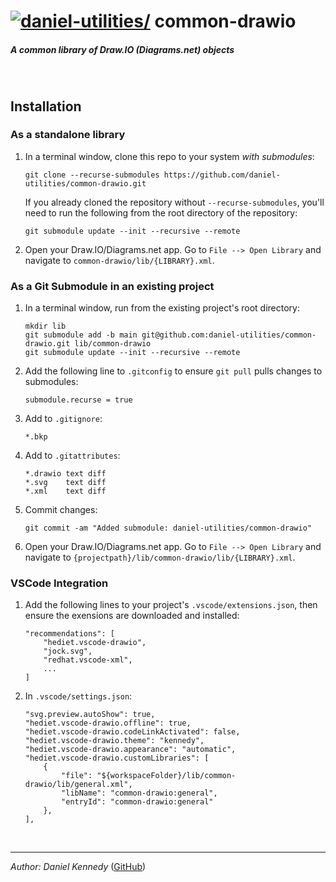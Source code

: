 <!--
    NOTE: To preview this file in VSCode, press F1 and run:
    "Markdown: Open Preview to the Side".
-->


# [![daniel-utilities/][icon_daniel-utilities]][home_daniel-utilities]  common-drawio

##### A common library of Draw.IO (Diagrams.net) objects

<!-- OPTIONAL: Add Title Image -->
<!--
![Title image alt-text](res/gallery/title.png "Title image mouseover text")
-->

<br/>



## Installation

### As a standalone library

01. In a terminal window, clone this repo to your system *with submodules*:

    ```
    git clone --recurse-submodules https://github.com/daniel-utilities/common-drawio.git
    ```

    If you already cloned the repository without ```--recurse-submodules```, you'll
    need to run the following from the root directory of the repository:

    ```
    git submodule update --init --recursive --remote
    ```

01. Open your Draw.IO/Diagrams.net app.
    Go to ```File --> Open Library``` and navigate to ```common-drawio/lib/{LIBRARY}.xml```.


### As a Git Submodule in an existing project

01. In a terminal window, run from the existing project's root directory:

    ```
    mkdir lib
    git submodule add -b main git@github.com:daniel-utilities/common-drawio.git lib/common-drawio
    git submodule update --init --recursive --remote
    ```

01. Add the following line to ```.gitconfig``` to ensure ```git pull``` pulls
    changes to submodules:

    ```
    submodule.recurse = true
    ```

01. Add to ```.gitignore```:

    ```
    *.bkp
    ```

01. Add to ```.gitattributes```:

    ```
    *.drawio text diff
    *.svg    text diff
    *.xml    text diff
    ```

01. Commit changes:

    ```
    git commit -am "Added submodule: daniel-utilities/common-drawio"
    ```

01. Open your Draw.IO/Diagrams.net app.
    Go to ```File --> Open Library``` and navigate to ```{projectpath}/lib/common-drawio/lib/{LIBRARY}.xml```.


### VSCode Integration

01. Add the following lines to your project's ```.vscode/extensions.json```,
    then ensure the exensions are downloaded and installed:

    ```
    "recommendations": [
        "hediet.vscode-drawio",
        "jock.svg",
        "redhat.vscode-xml",
        ...
    ]
    ```

01. In ```.vscode/settings.json```:

    ```
    "svg.preview.autoShow": true,
    "hediet.vscode-drawio.offline": true,
    "hediet.vscode-drawio.codeLinkActivated": false,
    "hediet.vscode-drawio.theme": "kennedy",
    "hediet.vscode-drawio.appearance": "automatic",
    "hediet.vscode-drawio.customLibraries": [
        {
            "file": "${workspaceFolder}/lib/common-drawio/lib/general.xml",
            "libName": "common-drawio:general",
            "entryId": "common-drawio:general"
        },
    ],
    ```




<br/>


---
*Author: Daniel Kennedy* ([GitHub][home_danielk-98])

<br/>



<!-- Reference Links -->
<!-- DO NOT MODIFY! -->
[home_danielk-98]: https://github.com/danielk-98?tab=repositories
[home_daniel-templates]: https://github.com/orgs/daniel-templates/repositories
[home_daniel-contrib]: https://github.com/orgs/daniel-contrib/repositories
[home_daniel-experiments]: https://github.com/orgs/daniel-experiments/repositories
[home_daniel-hardware]: https://github.com/orgs/daniel-hardware/repositories
[home_daniel-robotics]: https://github.com/orgs/daniel-robotics/repositories
[home_daniel-utilities]: https://github.com/orgs/daniel-utilities/repositories
[icon_danielk-98]: https://avatars.githubusercontent.com/u/78428703?&s=60 "Github User: danielk-98"
[icon_daniel-templates]: https://avatars.githubusercontent.com/u/132400164?s=60 "Github Organization: daniel-templates"
[icon_daniel-contrib]: https://avatars.githubusercontent.com/u/107002767?s=60 "Github Organization: daniel-contrib"
[icon_daniel-experiments]: https://avatars.githubusercontent.com/u/111267723?s=60 "Github Organization: daniel-experiments"
[icon_daniel-hardware]: https://avatars.githubusercontent.com/u/111267783?s=60 "Github Organization: daniel-hardware"
[icon_daniel-robotics]: https://avatars.githubusercontent.com/u/107002723?s=60 "Github Organization: daniel-robotics"
[icon_daniel-utilities]: https://avatars.githubusercontent.com/u/107002832?s=60 "Github Organization: daniel-utilities"
